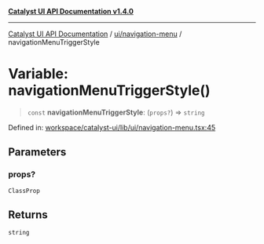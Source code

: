 [**Catalyst UI API Documentation v1.4.0**](../../../README.md)

---

[Catalyst UI API Documentation](../../../README.md) / [ui/navigation-menu](../README.md) / navigationMenuTriggerStyle

# Variable: navigationMenuTriggerStyle()

> `const` **navigationMenuTriggerStyle**: (`props?`) => `string`

Defined in: [workspace/catalyst-ui/lib/ui/navigation-menu.tsx:45](https://github.com/TheBranchDriftCatalyst/catalyst-ui/blob/main/lib/ui/navigation-menu.tsx#L45)

## Parameters

### props?

`ClassProp`

## Returns

`string`
